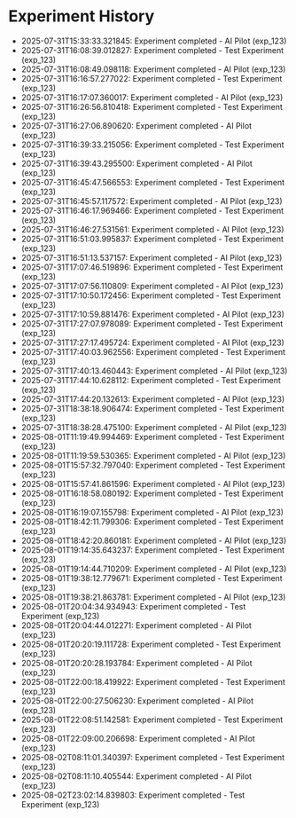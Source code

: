 # Experiment History

- 2025-07-31T15:33:33.321845: Experiment completed - AI Pilot (exp_123)
- 2025-07-31T16:08:39.012827: Experiment completed - Test Experiment (exp_123)
- 2025-07-31T16:08:49.098118: Experiment completed - AI Pilot (exp_123)
- 2025-07-31T16:16:57.277022: Experiment completed - Test Experiment (exp_123)
- 2025-07-31T16:17:07.360017: Experiment completed - AI Pilot (exp_123)
- 2025-07-31T16:26:56.810418: Experiment completed - Test Experiment (exp_123)
- 2025-07-31T16:27:06.890620: Experiment completed - AI Pilot (exp_123)
- 2025-07-31T16:39:33.215056: Experiment completed - Test Experiment (exp_123)
- 2025-07-31T16:39:43.295500: Experiment completed - AI Pilot (exp_123)
- 2025-07-31T16:45:47.566553: Experiment completed - Test Experiment (exp_123)
- 2025-07-31T16:45:57.117572: Experiment completed - AI Pilot (exp_123)
- 2025-07-31T16:46:17.969466: Experiment completed - Test Experiment (exp_123)
- 2025-07-31T16:46:27.531561: Experiment completed - AI Pilot (exp_123)
- 2025-07-31T16:51:03.995837: Experiment completed - Test Experiment (exp_123)
- 2025-07-31T16:51:13.537157: Experiment completed - AI Pilot (exp_123)
- 2025-07-31T17:07:46.519896: Experiment completed - Test Experiment (exp_123)
- 2025-07-31T17:07:56.110809: Experiment completed - AI Pilot (exp_123)
- 2025-07-31T17:10:50.172456: Experiment completed - Test Experiment (exp_123)
- 2025-07-31T17:10:59.881476: Experiment completed - AI Pilot (exp_123)
- 2025-07-31T17:27:07.978089: Experiment completed - Test Experiment (exp_123)
- 2025-07-31T17:27:17.495724: Experiment completed - AI Pilot (exp_123)
- 2025-07-31T17:40:03.962556: Experiment completed - Test Experiment (exp_123)
- 2025-07-31T17:40:13.460443: Experiment completed - AI Pilot (exp_123)
- 2025-07-31T17:44:10.628112: Experiment completed - Test Experiment (exp_123)
- 2025-07-31T17:44:20.132613: Experiment completed - AI Pilot (exp_123)
- 2025-07-31T18:38:18.906474: Experiment completed - Test Experiment (exp_123)
- 2025-07-31T18:38:28.475100: Experiment completed - AI Pilot (exp_123)
- 2025-08-01T11:19:49.994469: Experiment completed - Test Experiment (exp_123)
- 2025-08-01T11:19:59.530365: Experiment completed - AI Pilot (exp_123)
- 2025-08-01T15:57:32.797040: Experiment completed - Test Experiment (exp_123)
- 2025-08-01T15:57:41.861596: Experiment completed - AI Pilot (exp_123)
- 2025-08-01T16:18:58.080192: Experiment completed - Test Experiment (exp_123)
- 2025-08-01T16:19:07.155798: Experiment completed - AI Pilot (exp_123)
- 2025-08-01T18:42:11.799306: Experiment completed - Test Experiment (exp_123)
- 2025-08-01T18:42:20.860181: Experiment completed - AI Pilot (exp_123)
- 2025-08-01T19:14:35.643237: Experiment completed - Test Experiment (exp_123)
- 2025-08-01T19:14:44.710209: Experiment completed - AI Pilot (exp_123)
- 2025-08-01T19:38:12.779671: Experiment completed - Test Experiment (exp_123)
- 2025-08-01T19:38:21.863781: Experiment completed - AI Pilot (exp_123)
- 2025-08-01T20:04:34.934943: Experiment completed - Test Experiment (exp_123)
- 2025-08-01T20:04:44.012271: Experiment completed - AI Pilot (exp_123)
- 2025-08-01T20:20:19.111728: Experiment completed - Test Experiment (exp_123)
- 2025-08-01T20:20:28.193784: Experiment completed - AI Pilot (exp_123)
- 2025-08-01T22:00:18.419922: Experiment completed - Test Experiment (exp_123)
- 2025-08-01T22:00:27.506230: Experiment completed - AI Pilot (exp_123)
- 2025-08-01T22:08:51.142581: Experiment completed - Test Experiment (exp_123)
- 2025-08-01T22:09:00.206698: Experiment completed - AI Pilot (exp_123)
- 2025-08-02T08:11:01.340397: Experiment completed - Test Experiment (exp_123)
- 2025-08-02T08:11:10.405544: Experiment completed - AI Pilot (exp_123)
- 2025-08-02T23:02:14.839803: Experiment completed - Test Experiment (exp_123)
